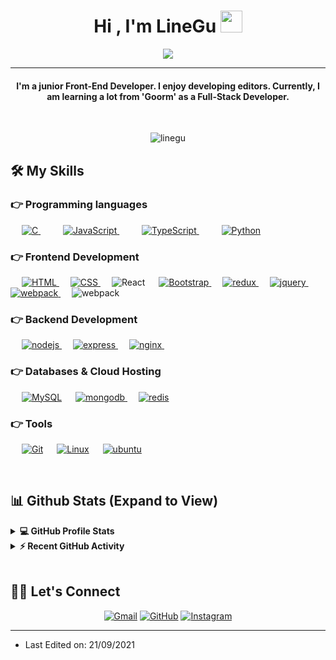 
<h1 align="center">Hi , I'm LineGu <img src="https://media.giphy.com/media/hvRJCLFzcasrR4ia7z/giphy.gif" width="35"></h1>
<p align="center">
  <a href="https://github.com/LineGu"><img src="https://readme-typing-svg.herokuapp.com?lines=I'm+Front-End+Developer&center=true&width=500&height=50"></a>
</p>
<hr/>
<h4 align="center">I'm a junior Front-End Developer. I enjoy developing editors. Currently, I am learning a lot from 'Goorm' as a Full-Stack Developer.</h4>
<br>
<p align="center"> <img src="https://komarev.com/ghpvc/?username=linegu&label=Profile%20views&color=0e75b6&style=plastic" alt="linegu" /> </p>

## 🛠️ My Skills

### 👉 Programming languages

<p align="left"> 
  &emsp; 
  <a href="https://www.cprogramming.com/" target="_blank"> 
    <img alt="C" src="https://img.shields.io/badge/C%20-%232370ED.svg?logo=c&logoColor=white">
  </a> 
  &emsp;
  &emsp;
  <a href="https://developer.mozilla.org/en-US/docs/Web/JavaScript" target="_blank"> 
     <img alt="JavaScript" src="https://img.shields.io/badge/JavaScript%20-%23F7DF1E.svg?logo=javascript&logoColor=black">
   </a>
  &emsp;
  &emsp;
  <a href="https://developer.mozilla.org/en-US/docs/Web/JavaScript" target="_blank"> 
     <img alt="TypeScript" src="https://img.shields.io/badge/TypeScript%20-%23777BB4.svg?logo=typescript&logoColor=black">
   </a>
  &emsp;
  &emsp;
   <a href="https://www.python.org" target="_blank">
    <img alt="Python" src="https://img.shields.io/badge/Python%20-%2314354C.svg?logo=python&logoColor=white">
  </a>
</p>

### 👉 Frontend Development
<p align="left"> 
  &emsp; 
  <a href="https://www.w3.org/html/" target="_blank"> 
   <img alt="HTML" src="https://img.shields.io/badge/HTML5%20-%23E34F26.svg?logo=html5&logoColor=white">
  </a>  
  &emsp;
  <a href="https://www.w3schools.com/css/" target="_blank">
    <img alt="CSS" src="https://img.shields.io/badge/CSS%20-%231572B6.svg?logo=css3&logoColor=white">
  </a> 
   &emsp;
  <img alt="React" src="https://img.shields.io/badge/-ReactJs-61DAFB?logo=react&logoColor=white"/>
   &emsp;
  <a href="https://getbootstrap.com" target="_blank"> 
    <img alt="Bootstrap" src="https://img.shields.io/badge/Bootstrap-%23563D7C.svg?style=flat&logo=bootstrap&logoColor=white"/>
  </a>
&emsp;
  <a href="https://redux.js.org" target="_blank"> 
    <img src="https://img.shields.io/badge/redux-764ABC.svg?logo=redux&logoColor=white" alt="redux"/> 
  </a> 
&emsp;
  <a href="https://jquery.com/" target="_blank">
    <img src="https://img.shields.io/badge/jquery-0769AD.svg?logo=jquery&logoColor=white" alt="jquery"/> 
  </a>
&emsp;
  <a href="https://webpack.js.org" target="_blank">
    <img src="https://img.shields.io/badge/webpack-8DD6F9.svg?logo=webpack&logoColor=black"
      alt="webpack"/>
  </a>
&emsp;
    <img src="https://img.shields.io/badge/Next.js-8DD6F9.svg?logo=nextjs&logoColor=black"
      alt="webpack"/>
</p>

### 👉 Backend Development
<p align="left"> 
&emsp;
  <a href="https://nodejs.org" target="_blank"> 
    <img src="https://img.shields.io/badge/node.js-339933.svg?logo=nodedotjs&logoColor=white"
      alt="nodejs"/> 
  </a>
&emsp;
  <a href="https://expressjs.com" target="_blank">
    <img src="https://img.shields.io/badge/express-000000.svg?logo=express&logoColor=white"
      alt="express" />
  </a>
&emsp;
  <a href="https://www.nginx.com" target="_blank"> 
    <img src="https://img.shields.io/badge/nginx-009639.svg?logo=nginx&logoColor=white" 
      alt="nginx"/> 
  </a> 
&emsp;
</p>

### 👉 Databases & Cloud Hosting
<p align="left">
  &emsp;
    <a href="https://www.mysql.com/"><img alt="MySQL" src="https://img.shields.io/badge/MySQL-%2300f.svg?style=flat&llogo=mysql&logoColor=white"></a>
  &emsp;
  <a href="https://www.mongodb.com/" target="_blank"> 
    <img src="https://img.shields.io/badge/mongodb-47A248.svg?logo=mongodb&logoColor=white"
      alt="mongodb"/> 
  </a> 
  &emsp;
  <a href="https://redis.io" target="_blank"> 
    <img src="https://img.shields.io/badge/redis-DC382D.svg?logo=redis&logoColor=white"
      alt="redis"/>
  </a>
 </p>

 ### 👉 Tools
 
<p>
  &emsp;
    <a href="#"><img alt="Git" src="https://img.shields.io/badge/Git%20-%23F05033.svg?logo=git&logoColor=white"></a>
  &emsp;
    <a href="#"><img alt="Linux" src="https://img.shields.io/badge/Linux-FCC624?style=flat&logo=linux&logoColor=black"></a>
  &emsp;
  <a href="https://ubuntu.com/" target="_blank"> 
    <img src="https://img.shields.io/badge/ubuntu-E95420.svg?logo=ubuntu&logoColor=white" alt="ubuntu"/>
  </a>
</p>

<br/>

## 📊 Github Stats (Expand to View) 


<details> 
  <summary><b>💻 GitHub Profile Stats</b></summary>
  <br/>
  <p align="center">
    <a href="https://github.com/anuraghazra/github-readme-stats"><img alt="LineGu's Github Stats" src="https://github-readme-stats.vercel.app/api?username=linegu&show_icons=true&count_private=true&theme=algolia" height="192px"/></a>
<br/>
<br/>
  &nbsp;
	  <img src="https://github-readme-stats.vercel.app/api/top-langs?username=linegu&show_icons=true&locale=en&layout=compact&theme=algolia" alt="candida18" height="192px"/>
  <br/>
  </p>
</details>


<details>
  <summary><b>⚡ Recent GitHub Activity</b></summary>
  <br/>
   <a href="https://github.com/Candida18"><img alt="LineGu's Activity Graph" src="https://activity-graph.herokuapp.com/graph?username=linegu&custom_title=LineGu's%20Contribution%20Graph&theme=react-dark" /></a>
  <br/>

</details>

<br/>

## 🙋‍♀️ Let's Connect
<p align="center">
	<a href="mailto:kanghg1116@gmail.com"><img src="https://img.icons8.com/bubbles/50/000000/gmail.png" alt="Gmail"/></a>
	<a href="https://github.com/LineGu"><img src="https://img.icons8.com/bubbles/50/000000/github.png" alt="GitHub"/></a>
	<a href="https://instagram.com/line__nine__9"><img src="https://img.icons8.com/bubbles/50/000000/instagram.png" alt="Instagram"/></a>
</p>

<hr/>

* Last Edited on: 21/09/2021









